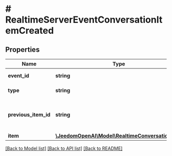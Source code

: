 # # RealtimeServerEventConversationItemCreated

## Properties

Name | Type | Description | Notes
------------ | ------------- | ------------- | -------------
**event_id** | **string** | The unique ID of the server event. |
**type** | **string** | The event type, must be &#x60;conversation.item.created&#x60;. |
**previous_item_id** | **string** | The ID of the preceding item in the Conversation context, allows the  client to understand the order of the conversation. |
**item** | [**\JeedomOpenAI\Model\RealtimeConversationItem**](RealtimeConversationItem.md) |  |

[[Back to Model list]](../../README.md#models) [[Back to API list]](../../README.md#endpoints) [[Back to README]](../../README.md)
